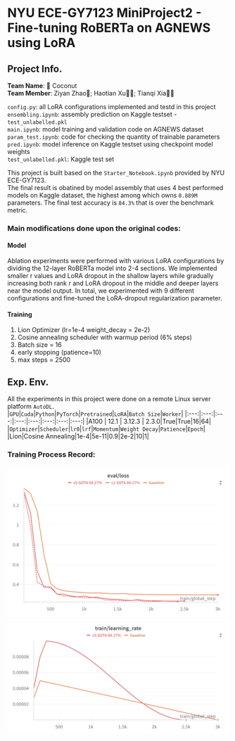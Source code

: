 # NYU ECE-GY7123 MiniProject2 - Fine-tuning RoBERTa on AGNEWS using LoRA
## Project Info.
**Team Name**: 🥥 Coconut <br>
**Team Member**: Ziyan Zhao🤠; Haotian Xu🐱‍👤; Tianqi Xia🐱‍🏍<br>

`config.py`: all LoRA configurations implemented and testd in this project <br>
`ensembling.ipynb`: assembly prediction on Kaggle testset - `test_unlabelled.pkl` <br>
`main.ipynb`: model training and validation code on AGNEWS dataset <br>
`param_test.ipynb`: code for checking the quantity of trainable parameters <br>
`pred.ipynb`: model inference on Kaggle testset using checkpoint model weights <br>
`test_unlabelled.pkl`: Kaggle test set <br>

This project is built based on the `Starter_Notebook.ipynb` provided by NYU ECE-GY7123. <br> 
The final result is obatined by model assembly that uses 4 best performed models on Kaggle dataset, the highest among which owns `0.889M` parameters. The final test accuracy is `84.3%` that is over the benchmark metric. <br>

### Main modifications done upon the original codes: <br>
#### Model 
Ablation experiments were performed with various LoRA configurations by dividing the 12-layer RoBERTa model into 2-4 sections. We implemented smaller r values and LoRA dropout in the shallow layers while gradually increasing both rank r and LoRA
dropout in the middle and deeper layers near the model output. In total, we experimented with 9 different configurations and fine-tuned the LoRA-dropout regularization parameter.
#### Training 
1. Lion Optimizer (lr=1e-4 weight_decay = 2e-2)
2. Cosine annealing scheduler with warmup period (6% steps)
3. Batch size = 16
4. early stopping (patience=10)
5. max steps = 2500
## Exp. Env.
All the experiments in this project were done on a remote Linux server platform `AutoDL`.  <br>
|`GPU`|`Cuda`|`Python`|`PyTorch`|`Pretrained`|`LoRA`|`Batch Size`|`Worker`|
|:---:|:---:|:---:|:---:|:---:|:---:|:---:|:---:|
|A100 | 12.1 | 3.12.3 | 2.3.0|True|True|16|64|
|`Optimizer`|`Scheduler`|`lr0`|`lrf`|`Momentum`|`Weight Decay`|`Patience`|`Epoch`|
|Lion|Cosine Annealing|1e-4|5e-11|0.9|2e-2|10|1|
  
### Training Process Record: <br>
![Training Loss](training_loss.png)
![Learning Rate](learning_rate.png)






